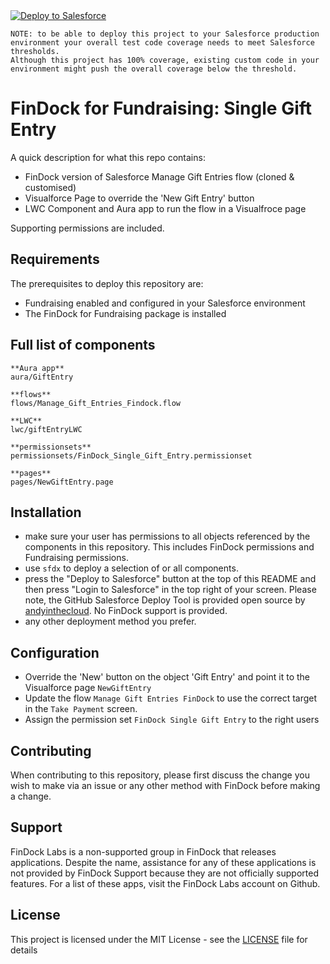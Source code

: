 <a href="https://githubsfdeploy.herokuapp.com?owner=FinDockLabs&repo=findock-single-gift-entry&ref=main">
  <img alt="Deploy to Salesforce"
       src="https://raw.githubusercontent.com/afawcett/githubsfdeploy/master/deploy.png"></a>

```text
NOTE: to be able to deploy this project to your Salesforce production environment your overall test code coverage needs to meet Salesforce thresholds.
Although this project has 100% coverage, existing custom code in your environment might push the overall coverage below the threshold. 
```

# FinDock for Fundraising: Single Gift Entry

A quick description for what this repo contains:
- FinDock version of Salesforce Manage Gift Entries flow (cloned & customised)
- Visualforce Page to override the 'New Gift Entry' button
- LWC Component and Aura app to run the flow in a Visualfroce page

Supporting permissions are included.

## Requirements

The prerequisites to deploy this repository are:
- Fundraising enabled and configured in your Salesforce environment
- The FinDock for Fundraising package is installed

## Full list of components

```text
**Aura app**
aura/GiftEntry

**flows**
flows/Manage_Gift_Entries_Findock.flow

**LWC**
lwc/giftEntryLWC

**permissionsets**
permissionsets/FinDock_Single_Gift_Entry.permissionset

**pages**
pages/NewGiftEntry.page
```

## Installation
- make sure your user has permissions to all objects referenced by the components in this repository. This includes FinDock permissions and Fundraising permissions.
- use `sfdx` to deploy a selection of or all components.
- press the "Deploy to Salesforce" button at the top of this README and then press "Login to Salesforce" in the top right of your screen. Please note, the GitHub Salesforce Deploy Tool is provided open source by [andyinthecloud](http://andyinthecloud.com/category/githubsfdeploy/). No FinDock support is provided.
- any other deployment method you prefer.

## Configuration
- Override the 'New' button on the object 'Gift Entry' and point it to the Visualforce page `NewGiftEntry`
- Update the flow `Manage Gift Entries FinDock` to use the correct target in the `Take Payment` screen.
- Assign the permission set `FinDock Single Gift Entry` to the right users


## Contributing

When contributing to this repository, please first discuss the change you wish to make via an issue or any other method with FinDock before making a change.

## Support

FinDock Labs is a non-supported group in FinDock that releases applications. Despite the name, assistance for any of these applications is not provided by FinDock Support because they are not officially supported features. For a list of these apps, visit the FinDock Labs account on Github.

## License

This project is licensed under the MIT License - see the [LICENSE](/LICENSE) file for details
